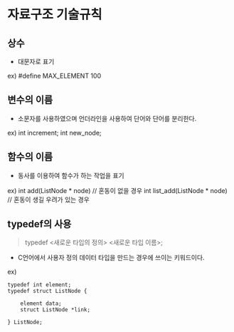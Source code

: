 # 자료구조 기술규칙

## 상수 

- 대문자로 표기

ex) #define MAX_ELEMENT 100


## 변수의 이름

- 소문자를 사용하였으며 언더라인을 사용하여 단어와 단어를 분리한다.

ex) int increment;      int new_node;


## 함수의 이름

- 동사를 이용하여 함수가 하는 작업을 표기

ex) int add(ListNode * node) // 혼동이 없을 경우
    int list_add(ListNode * node) // 혼동이 생길 우려가 있는 경우


## typedef의 사용 

> typedef <새로운 타입의 정의> <새로운 타입 이름>;

- C언어에서 사용자 정의 데이터 타입을 만드는 경우에 쓰이는 키워드이다.

ex)

    typedef int element;
    typedef struct ListNode {

        element data;
        struct ListNode *link;

    } ListNode;